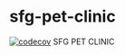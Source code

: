 # sfg-pet-clinic
[![codecov](https://codecov.io/gh/OussamaMJ/sfg-pet-clinic/branch/master/graph/badge.svg)](https://codecov.io/gh/OussamaMJ/sfg-pet-clinic)
SFG PET CLINIC
